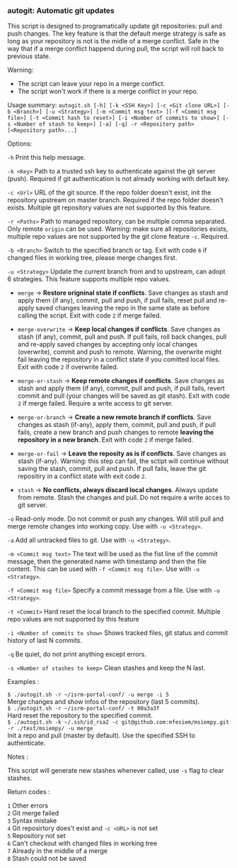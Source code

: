 ### autogit: Automatic git updates

This script is designed to programatically update git repositories: pull and push changes. The key feature is that the default merge  strategy is safe as long as your repository is not is the midle of a merge conflict. Safe in the way that if a merge conflict happend during pull, the script will roll back to previous state.
        
Warning: 
- The script can leave your repo in a merge conflict.
- The script won't work if there is a merge conflict in your repo.

Usage summary: `autogit.sh [-h] [-k <SSH Key>] [-c <Git clone URL>] [-b <Branch>] [-u <Strategy>] [-m <Commit msg text> ][-f <Commit msg file>] [-t <Commit hash to reset>] [-i <Number of commits to show>] [-s <Number of stash to keep>] [-a] [-q] -r <Repository path> [<Repository path>...]`

Options:

`-h`      Print this help message.

`-k <Key>`    Path to a trusted ssh key to authenticate against the git server (push). Required if git authentication is not already working with default key.

`-c <Url>`    URL of the git source. If the repo folder doesn't exist, init the repository upstream on master branch.  Required if the repo folder doesn't exists. Multiple git repository values are not supported by this feature.

`-r <Paths>`  Path to managed repository, can be multiple comma separated. Only remote `origin` can be used. Warning: make sure all repositories exists, multiple repo values are not supported by the git clone feature `-c`. Required.

`-b <Branch>` Switch to the specified branch or tag. Exit with code `6` if changed files in working tree, please merge changes first.

`-u <Strategy>`   Update the current branch from and to upstream, can adopt 6 strategies. This feature supports multiple repo values.

- `merge` -> **Restore origninal state if conflicts**. Save changes as stash and apply them (if any), commit, pull and push, if pull fails, reset pull and re-apply saved changes leaving the repo in the same state as before calling the script. Exit with code `2` if merge failed.

- `merge-overwrite` -> **Keep local changes if conflicts**. Save changes as stash (if any), commit, pull and push. If pull fails, roll back changes, pull and re-apply saved changes by accepting only local changes (overwrite), commit and push to remote. Warning, the overwrite might fail leaving the repository in a conflict state if you comitted local files. Exit with code `2` if overwrite failed.

- `merge-or-stash` -> **Keep remote changes if conflicts**. Save changes as stash and apply them (if any), commit, pull and push, if pull fails, revert commit and pull (your changes will be saved as git stash). Exit with code `2` if merge failed. Require a write access to git server.    

- `merge-or-branch` -> **Create a new remote branch if conflicts**. Save changes as stash (if-any), apply them, commit, pull and push, if pull fails, create a new branch and push changes to remote **leaving the repository in a new branch**. Exit with code `2` if merge failed.

- `merge-or-fail` -> **Leave the reposity as is if conflicts**. Save changes as stash (if-any). Warning: this step can fail, the sctipt will continue without saving the stash, commit, pull and push. If pull fails, leave the git repositiry in a conflict state with exit code `2`.

- `stash` -> **No conflicts, always discard local changes**. Always update from remote. Stash the changes and pull. Do not require a write acces to git server.

`-o`    Read-only mode. Do not commit or push any changes. Will still pull and merge remote changes into working copy. Use with `-u <Strategy>`.

`-a`  Add all untracked files to git. Use with `-u <Strategy>`.

`-m <Commit msg text>`    The text will be used as the fist line of the commit message, then the generated name with timestamp and then the file content. This can be used with `-f <Commit msg file>`. Use with `-u <Strategy>`.

`-f <Commit msg file>`    Specify a commit message from a file. Use with `-u <Strategy>`.

`-t <Commit>` Hard reset the local branch to the specified commit. Multiple repo values are not supported by this feature

`-i <Number of commits to show>`  Shows tracked files, git status and commit history of last N commits.

`-q`      Be quiet, do not print anything except errors.

`-s <Number of stashes to keep>`  Clean stashes and keep the N last.

Examples : 

`$ ./autogit.sh -r ~/isrm-portal-conf/ -u merge -i 5`  
Merge changes and show infos of the repository (last 5 commits).  
`$ ./autogit.sh -r ~/isrm-portal-conf/ -t 00a3a3f`  
Hard reset the repository to the specified commit.  
`$ ./autogit.sh -k ~/.ssh/id_rsa2 -c git@github.com:mfesiem/msiempy.git -r ./test/msiempy/ -u merge`  
Init a repo and pull (master by default). Use the specified SSH to authenticate.  

Notes :

This script will generate new stashes whenever called, use `-s` flag to clear stashes.

Return codes : 

`1` Other errors  
`2` Git merge failed  
`3` Syntax mistake  
`4` Git reposirtory does't exist and `-c <URL>` is not set  
`5` Repository not set  
`6` Can't checkout with changed files in working tree  
`7` Already in the middle of a merge  
`8` Stash could not be saved  
 
